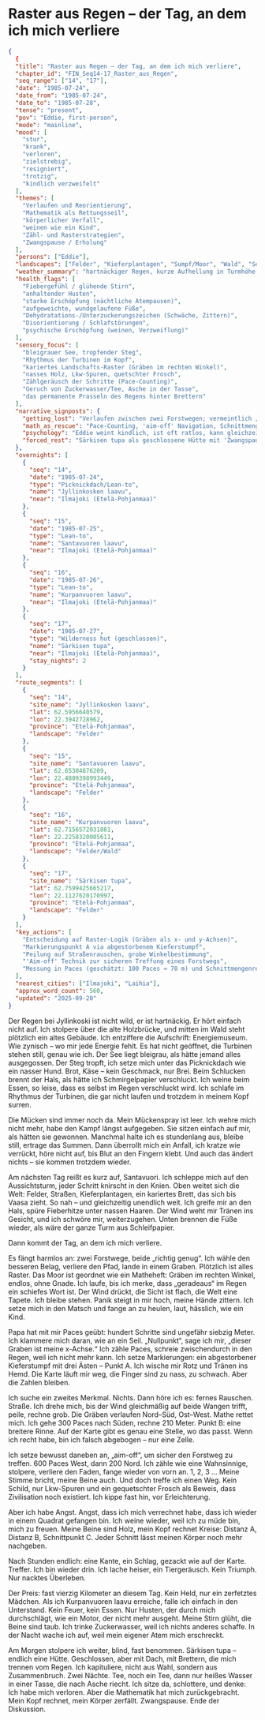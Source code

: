 # Raster aus Regen – der Tag, an dem ich mich verliere

```json
{
  {
  "title": "Raster aus Regen – der Tag, an dem ich mich verliere",
  "chapter_id": "FIN_Seq14-17_Raster_aus_Regen",
  "seq_range": ["14", "17"],
  "date": "1985-07-24",
  "date_from": "1985-07-24",
  "date_to": "1985-07-28",
  "tense": "present",
  "pov": "Eddie, first-person",
  "mode": "mainline",
  "mood": [
    "stur",
    "krank",
    "verloren",
    "zielstrebig",
    "resigniert",
    "trotzig",
    "kindlich verzweifelt"
  ],
  "themes": [
    "Verlaufen und Reorientierung",
    "Mathematik als Rettungsseil",
    "körperlicher Verfall",
    "weinen wie ein Kind",
    "Zähl- und Rasterstrategien",
    "Zwangspause / Erholung"
  ],
  "persons": ["Eddie"],
  "landscapes": ["Felder", "Kieferplantagen", "Sumpf/Moor", "Wald", "See"],
  "weather_summary": "hartnäckiger Regen, kurze Aufhellung in Turmhöhe, kühler Wind; nasse Kälte",
  "health_flags": [
    "Fiebergefühl / glühende Stirn",
    "anhaltender Husten",
    "starke Erschöpfung (nächtliche Atempausen)",
    "aufgeweichte, wundgelaufene Füße",
    "Dehydratations-/Unterzuckerungszeichen (Schwäche, Zittern)",
    "Disorientierung / Schlafstörungen",
    "psychische Erschöpfung (weinen, Verzweiflung)"
  ],
  "sensory_focus": [
    "bleigrauer See, tropfender Steg",
    "Rhythmus der Turbinen im Kopf",
    "kariertes Landschafts-Raster (Gräben im rechten Winkel)",
    "nasses Holz, Lkw-Spuren, quetschter Frosch",
    "Zählgeräusch der Schritte (Pace-Counting)",
    "Geruch von Zuckerwasser/Tee, Asche in der Tasse",
    "das permanente Prasseln des Regens hinter Brettern"
  ],
  "narrative_signposts": {
    "getting_lost": "Verlaufen zwischen zwei Forstwegen; vermeintlich „richtige“ Wahl führt in Graben",
    "math_as_rescue": "Pace-Counting, 'aim-off' Navigation, Schnittmengenberechnung aus Punkten A/B zur Bestimmung von C",
    "psychology": "Eddie weint kindlich, ist oft ratlos, kann gleichzeitig präzise rechnen — Verstand rettet, Körper bricht ein",
    "forced_rest": "Särkisen tupa als geschlossene Hütte mit 'Zwangspause' (2 Nächte)"
  },
  "overnights": [
    {
      "seq": "14",
      "date": "1985-07-24",
      "type": "Picknickdach/Lean-to",
      "name": "Jyllinkosken laavu",
      "near": "Ilmajoki (Etelä-Pohjanmaa)"
    },
    {
      "seq": "15",
      "date": "1985-07-25",
      "type": "Lean-to",
      "name": "Santavuoren laavu",
      "near": "Ilmajoki (Etelä-Pohjanmaa)"
    },
    {
      "seq": "16",
      "date": "1985-07-26",
      "type": "Lean-to",
      "name": "Kurpanvuoren laavu",
      "near": "Ilmajoki (Etelä-Pohjanmaa)"
    },
    {
      "seq": "17",
      "date": "1985-07-27",
      "type": "Wilderness hut (geschlossen)",
      "name": "Särkisen tupa",
      "near": "Ilmajoki (Etelä-Pohjanmaa)",
      "stay_nights": 2
    }
  ],
  "route_segments": [
    {
      "seq": "14",
      "site_name": "Jyllinkosken laavu",
      "lat": 62.5956640579,
      "lon": 22.3942728962,
      "province": "Etelä-Pohjanmaa",
      "landscape": "Felder"
    },
    {
      "seq": "15",
      "site_name": "Santavuoren laavu",
      "lat": 62.65304876209,
      "lon": 22.4809398993449,
      "province": "Etelä-Pohjanmaa",
      "landscape": "Felder"
    },
    {
      "seq": "16",
      "site_name": "Kurpanvuoren laavu",
      "lat": 62.7156572031881,
      "lon": 22.2258320005611,
      "province": "Etelä-Pohjanmaa",
      "landscape": "Felder/Wald"
    },
    {
      "seq": "17",
      "site_name": "Särkisen tupa",
      "lat": 62.7599425665217,
      "lon": 22.1127620170997,
      "province": "Etelä-Pohjanmaa",
      "landscape": "Felder"
    }
  ],
  "key_actions": [
    "Entscheidung auf Raster-Logik (Gräben als x- und y-Achsen)",
    "Markierungspunkt A via abgestorbenem Kieferstumpf",
    "Peilung auf Straßenrauschen, grobe Winkelbestimmung",
    "'Aim-off' Technik zur sicheren Treffung eines Forstwegs",
    "Messung in Paces (geschätzt: 100 Paces ≈ 70 m) und Schnittmengenrechnung"
  ],
  "nearest_cities": ["Ilmajoki", "Laihia"],
  "approx_word_count": 560,
  "updated": "2025-09-20"
}
```

Der Regen bei Jyllinkoski ist nicht wild, er ist hartnäckig. Er hört einfach nicht auf. Ich stolpere über die alte Holzbrücke, und mitten im Wald steht plötzlich ein altes Gebäude. Ich entziffere die Aufschrift: Energiemuseum. Wie zynisch – wo mir jede Energie fehlt. Es hat nicht geöffnet, die Turbinen stehen still, genau wie ich. Der See liegt bleigrau, als hätte jemand alles ausgegossen. Der Steg tropft, ich setze mich unter das Picknickdach wie ein nasser Hund. Brot, Käse – kein Geschmack, nur Brei. Beim Schlucken brennt der Hals, als hätte ich Schmirgelpapier verschluckt. Ich weine beim Essen, so leise, dass es selbst im Regen verschluckt wird. Ich schlafe im Rhythmus der Turbinen, die gar nicht laufen und trotzdem in meinem Kopf surren.

Die Mücken sind immer noch da. Mein Mückenspray ist leer. Ich wehre mich nicht mehr, habe den Kampf längst aufgegeben. Sie sitzen einfach auf mir, als hätten sie gewonnen. Manchmal halte ich es stundenlang aus, bleibe still, ertrage das Summen. Dann überrollt mich ein Anfall, ich kratze wie verrückt, höre nicht auf, bis Blut an den Fingern klebt. Und auch das ändert nichts – sie kommen trotzdem wieder.

Am nächsten Tag reißt es kurz auf, Santavuori. Ich schleppe mich auf den Aussichtsturm, jeder Schritt knirscht in den Knien. Oben weitet sich die Welt: Felder, Straßen, Kieferplantagen, ein kariertes Brett, das sich bis Vaasa zieht. So nah – und gleichzeitig unendlich weit. Ich greife mir an den Hals, spüre Fieberhitze unter nassen Haaren. Der Wind weht mir Tränen ins Gesicht, und ich schwöre mir, weiterzugehen. Unten brennen die Füße wieder, als wäre der ganze Turm aus Schleifpapier.

Dann kommt der Tag, an dem ich mich verliere.

Es fängt harmlos an: zwei Forstwege, beide „richtig genug“. Ich wähle den besseren Belag, verliere den Pfad, lande in einem Graben. Plötzlich ist alles Raster. Das Moor ist geordnet wie ein Matheheft: Gräben im rechten Winkel, endlos, ohne Gnade. Ich laufe, bis ich merke, dass „geradeaus“ im Regen ein schiefes Wort ist. Der Wind drückt, die Sicht ist flach, die Welt eine Tapete. Ich bleibe stehen. Panik steigt in mir hoch, meine Hände zittern. Ich setze mich in den Matsch und fange an zu heulen, laut, hässlich, wie ein Kind.

Papa hat mit mir Paces geübt: hundert Schritte sind ungefähr siebzig Meter. Ich klammere mich daran, wie an ein Seil. „Nullpunkt“, sage ich mir, „dieser Graben ist meine x-Achse.“ Ich zähle Paces, schreie zwischendurch in den Regen, weil ich nicht mehr kann. Ich setze Markierungen: ein abgestorbener Kieferstumpf mit drei Ästen – Punkt A. Ich wische mir Rotz und Tränen ins Hemd. Die Karte läuft mir weg, die Finger sind zu nass, zu schwach. Aber die Zahlen bleiben.

Ich suche ein zweites Merkmal. Nichts. Dann höre ich es: fernes Rauschen. Straße. Ich drehe mich, bis der Wind gleichmäßig auf beide Wangen trifft, peile, rechne grob. Die Gräben verlaufen Nord–Süd, Ost–West. Mathe rettet mich. Ich gehe 300 Paces nach Süden, rechne 210 Meter. Punkt B: eine breitere Rinne. Auf der Karte gibt es genau eine Stelle, wo das passt. Wenn ich recht habe, bin ich falsch abgebogen – nur eine Zelle.

Ich setze bewusst daneben an, „aim-off“, um sicher den Forstweg zu treffen. 600 Paces West, dann 200 Nord. Ich zähle wie eine Wahnsinnige, stolpere, verliere den Faden, fange wieder von vorn an. 1, 2, 3 … Meine Stimme bricht, meine Beine auch. Und doch treffe ich einen Weg. Kein Schild, nur Lkw-Spuren und ein gequetschter Frosch als Beweis, dass Zivilisation noch existiert. Ich kippe fast hin, vor Erleichterung.

Aber ich habe Angst. Angst, dass ich mich verrechnet habe, dass ich wieder in einem Quadrat gefangen bin. Ich weine wieder, weil ich zu müde bin, mich zu freuen. Meine Beine sind Holz, mein Kopf rechnet Kreise: Distanz A, Distanz B, Schnittpunkt C. Jeder Schnitt lässt meinen Körper noch mehr nachgeben.

Nach Stunden endlich: eine Kante, ein Schlag, gezackt wie auf der Karte. Treffer. Ich bin wieder drin. Ich lache heiser, ein Tiergeräusch. Kein Triumph. Nur nacktes Überleben.

Der Preis: fast vierzig Kilometer an diesem Tag. Kein Held, nur ein zerfetztes Mädchen. Als ich Kurpanvuoren laavu erreiche, falle ich einfach in den Unterstand. Kein Feuer, kein Essen. Nur Husten, der durch mich durchschlägt, wie ein Motor, der nicht mehr ausgeht. Meine Stirn glüht, die Beine sind taub. Ich trinke Zuckerwasser, weil ich nichts anderes schaffe. In der Nacht wache ich auf, weil mein eigener Atem mich erschreckt.

Am Morgen stolpere ich weiter, blind, fast benommen. Särkisen tupa – endlich eine Hütte. Geschlossen, aber mit Dach, mit Brettern, die mich trennen vom Regen. Ich kapituliere, nicht aus Wahl, sondern aus Zusammenbruch. Zwei Nächte. Tee, noch ein Tee, dann nur heißes Wasser in einer Tasse, die nach Asche riecht. Ich sitze da, schlottere, und denke: Ich habe mich verloren. Aber die Mathematik hat mich zurückgebracht. Mein Kopf rechnet, mein Körper zerfällt. Zwangspause. Ende der Diskussion.
